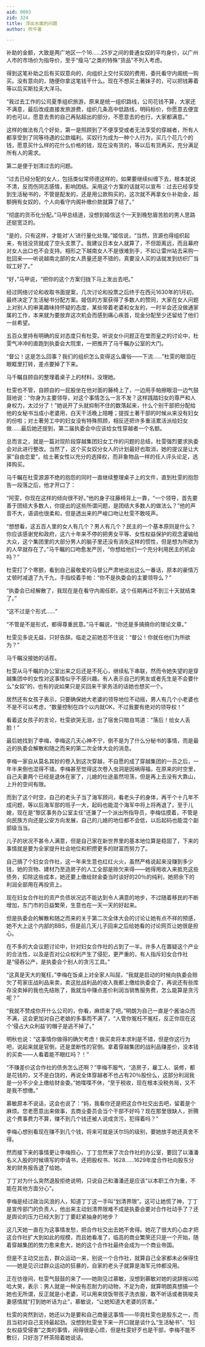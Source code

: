 ```yaml
---
aid: 0003
zid: 324
title: 浮出水面的问题
author: 吹牛者

---
```




  补助的金额，大致是两广地区一个16……25岁之间的普通女奴的平均身价，以广州人市的市场价为指导价，至于“瘦马”之类的特殊“货品”不列入考虑。

  得到这笔补助之后有买奴意向的，向组织上交付买奴的费用，委托看守内阁统一购买。没有意向的，随便你拿这笔钱干什么。现在不想买土著妹子的，可以把钱筹着等以后买斯拉夫大洋马。

  “我过去工作的公司夏季组织旅游，原来是统一组织路线，公司花钱不算，大家还不满意，最后改成直接发旅游费，组织几条高中低路线，明码标价，你愿意去便宜的也可以，愿意去贵的自己再贴超出的部分，不愿意去的也行，大家都满意。”

  这样的做法有几个好处，第一是照顾到了不便享受或者无法享受的穿越者，所有人都享受到了同等待遇的公款福利。买奴行为成为一种个人行为，买几个花几个的钱，愿意买什么样的花什么价格的钱，现在没有货的，等以后有货再买，充分满足所有人的需求。

  第二是便于划清过去的问题。

  “过去已经分配的女人，包括类似常师德这样的，如果要继续纠缠下去，根本就说不清，反而伤同志感情，影响团结。采用这个方案的话就可以宣布：过去已经享受到生活秘书的，不管是配发的，还是用公款购买的，这次就不再拿女仆补助金，超额拥有女奴的，个人向看守内阁补缴价款就算了结了。”

  “彻底的货币化分配。”马甲总结道，没想到姬信这个一天到晚愁眉苦脸的男人思路还挺宽泛的。

  “是的，只有这样，才能对‘人’进行量化处理。”姬信说，“当然，货源也得组织起来，有钱没货就成了空头支票了。我建议日本女人就算了，不但距离远，而且幕府对女人出口也不会支持。相形之下越南女人不是很难到手，不如让雷州站去采购一批回来——听说越南北部的女人质量还是不错的，真要没人买的话就发到纺织厂当奴工好了。”

  “好，”马甲说，“把你的这个方案归拢下马上发出去吧。”

  经过网络讨论和收取书面提案，几次讨论和投票之后终于在西元1630年的1月初，最终决定了生活秘书分配方案。姬信的方案获得了多数人的赞同，大家在女人问题上对别人的审美趣味持怀疑的态度，某些带着老婆和女友的，一时半会还没做通家属的工作，本来就为要放弃这次机会而感到痛心疾首，现金分配至少还留给了他们一丝希望。

  五百众里持有明确的反对态度只有杜雯。听说女仆问题正在堂而皇之的讨论中，杜雯气冲冲的直跑到执委会大院里，一把推开了马千瞩办公室的大门。

  “督公！这是怎么回事？我们的组织怎么变得这么庸俗——下流……”杜雯的眼泪在眼眶里打转，差点要掉了下来。

  马千瞩自顾自的整理着桌子上的材料，没理她。

  杜雯也不管，自顾自的一屁股坐在他对面的藤椅上了，一边用手帕擦眼泪一边气鼓鼓地说：“你身为主要领导，对这个事情怎么一言不发？这样践踏妇女的尊严和人身权力，太过分了！”她说开了头就抑制不住的数落起来，什么个别干部把分配给他的女秘书当成小老婆用，白天干活晚上陪睡；提拔土著干部的时候从来没有妇女的份啦；对土著劳工中的妇女没有特殊照顾，相反还把许多重活累活派给妇女做……最后她还提到，第二届执委会中应该给女性穿越者一个名额。

  总而言之，就是一篇对现阶段穿越集团妇女工作的问题的总结，杜雯强烈要求执委会对此进行整改。当然了，这个买女奴分女人的计划最好也取消，她的提议是让大家“自由恋爱”，给土著女性以充分的选择权，而非象物品一样的任人评头论足，选择购买。

  马千瞩在杜雯源源不绝的抱怨的同时一直继续整理桌子上的文件，直到杜雯的抱怨告一段落之后，他才开口了：

  “阿雯，你现在这样的倾向很不好。”他的身子往藤椅背上一靠，“一个领导，首先要善于团结大多数人，你提出的这些所谓问题，是团结大多数人的做法么？”他的声音不大，语调也很柔和，但是透出来的严峻口吻让杜雯不敢吱声。

  “想想看，这五百人里的女人有几个？男人有几个？民主的一个基本原则是什么？你应该感谢党和政府，这六十年来不停的把男女平等、女性权益保护的观念灌输给大众，这个集团里的大部分男人的脑子里还没有消失这样的惯性，但是想为所欲为的人早就存在了。”马千瞩的口吻愈发严厉，“你想给他们一个充分利用民主的机会吗？”

  杜雯打了个寒颤，看到自己最敬爱的马督公严肃地说出这么一番话，原本的豪情万丈顿时减退了九千九，手指绞着手帕：“你不是执委会的主要领导么？”

  “执委会已经解散了，我现在是在看守内阁任职，这个任期再过不到三十天就结束了。”

  “这不过是个形式……”

  “不管是不是形式，都得尊重民意。”马千瞩说，“你还是多搞搞你的理论文章。”

  杜雯见多说无益，只好告辞。临走之前她忍不住说：“督公！你就任他们为所欲为？”

  马千瞩没接她的话茬。

  杜雯从马千瞩的办公室出来之后还是不死心，继续私下串联，然而令她失望的是穿越集团中的女性对这事情似乎不感兴趣。有人表示自己的男友或者先生是不会要什么“女奴”的，也有的说如果只是买回来干家务活的话她也想买一个。

  居然还有女孩子表示，只要确保她大老婆的领导地位不动摇，男人有几个小老婆也不是不可以考虑，“数量控制在四个以内就OK，不过我要有绝对的领导权！”

  看着这女孩子的言论，杜雯欲哭无泪，出了宿舍只暗自骂道：“落后！给女人丢脸！”

  最后她找到了李梅，李梅这几天心神不宁，倒不是为了什么分秘书的事情，而是最近的执委会解散和随之而来的第二次全体大会的消息。

  李梅一家自从莫名其妙的卷入到这次穿越，不自愿的成了穿越集团的一员之后，一年半来倒也混得不错。李梅甚至觉得这次卷入虫洞是因祸得福，在原来的时空里，自己夫妻两个已经是退休在家了，儿媳的仕途虽然坦荡，但是再上去没有大靠山，上升的空间有限。

  而到了这个时空，自己的老头子当了海军顾问，看老头子的身体，再干个十几年不成问题，等以后海军部的班子一大，起码也能混个海军中将上将再退了。至于儿媳，现在是“黎区事务办公室主任”还兼了一个派出所指导员，李梅估摸着，不管是向民族方向还是公安方向发展，自己的儿媳的地位都不会低，以后起码也能混个副部级当当。

  儿子的状况不甚令人满意，但是自己家在新世界里的基本地位算是稳固了，下来的事情就是要为全家提升社会地位和积攒更多的财富而努力了。

  自己搞了个妇女合作社，这一年来生意也红红火火，虽然严格说起来没赚到多少钱，她的货物、建材乃至造房子的人工全部是赊欠来得——她得用收入来抵充这些债务，扣除这些成本，她还要上缴给财金委当时谈好的20％的纯利，她把余下的利润全部用在再投资上。

  现在妇女合作社的资产负债状况远不能达到令人满意的地步，不过随着移民的不断增加，东门市的日益繁荣，生意也在一天一天的好起来。

  但是执委会的解散和随之而来的关于第二次全体大会的讨论让她有点不祥的预感，她不大上这个内部的BBS，但是前几天儿子回来之后给她看的讨论网页让她很是担心。

  在不多的大会议题讨论中，针对妇女合作社的占到了一半。许多人在置疑这个产业的合法性，以及是否对公众权利产生了侵犯，更严重的，有人指斥妇女合作社是“侵吞公产，是执委会个别人的贪污工具。”

  “这真是天大的冤枉，”李梅在饭桌上对全家人叫屈，“我就是启动的时候向执委会赊欠了苟家庄战利品来卖，卖这批战利品的收入我都上缴给执委会了，再说还有些库存没卖掉的我也先结账了，我就当中赚点差价利润当销售服务费，怎么能算是贪污呢？”

  “我就不赞成你开什么公司的，你看，麻烦来了吧。”明朗为自己一直是个酱油众而不满，这会更加对自己老娘的多事而不满了，“人管你冤枉不冤枉，反正你现在这个‘侵占大众利益’的帽子是逃不掉了。”

  明秋也说：“这事情你做得的确欠考虑！做买卖将本求利是不错，但是你这行为吧，说起来就是官倒，还是垄断性的官倒。拿着穿越集团的战利品赚差价，没本钱的买卖——人看着能不眼红吗？！”

  “不赚差价这合作社的债务怎么还啊？”李梅不服气，“造房子，雇工人、装修，都是花钱的，又不是白饶的，再说全体穿越者不也占有20％股份么，这部分利润我是一分不少全上缴给财金委。”她喋喋不休，“至于税收，现在根本没税务局，又不是我不想缴。”

  慕敏原本不说话，这会也说了：“妈，我看你还是把这合作社交出去吧，留着是个麻烦。您老愿意出来做事，去商业委员会当个干部不好吗？现在那里很缺人，折腾这个费事费力不算，赚不到几个钱还被人说成贪污，犯得着吗？”

  李梅心想别看现在赚不到几个钱，将来可就是沃尔玛的级别，要她放手她还真舍不得。

  然而接下来的事情更让李梅担心，丁丁忽然来了次合作社的办公室，要回了以潘潘名义入股的时候填写的申请书，还把股权书、1628……1629年度合作社向股东分发的财务报告退了给她。

  丁丁对为什么突然退股拒绝说明，只说自己和潘潘还是应该“以本职工作为重，不能在其他方面分心”。

  李梅是经过政治风浪的人，知道丁丁这一手叫“划清界限”。这可让她慌了神，丁丁是宣传部门的负责人，他出来主动划清界限难不成是执委会要对合作社动手了？还是舆论的压力已经大到丁丁要赶紧抽身的地步？

  这几天她一直在为这事情发愁，把合作社交出去她不舍得。她花了很大的心血才把这合作社扩大到如此的规模，而且她看准了，临高的商业繁荣还只是一个开始，随着穿越集团的势力愈来愈大，她的这个合作社最终会成为一个商业帝国。

  但是不主动交出去，群众运动一来，别说一个合作社，就算自己全家都未必保得住——她是见识过群众运动的狂暴的，自家的老头子就算是海军元帅都没用。

  正在彷徨间，杜雯气鼓鼓的来了——她刚见过慕敏，没想到慕敏对她的说辞报以哈哈大笑，表示：男人就是一种没有忍耐力的动物，不足为奇，就算明朗真想搞一个她也无所谓，反正就是小老婆，可以用来烧饭带孩子洗衣服，敢不听话或者挑唆夫妻感情就“打到她听话为止”，慕敏说，“让她知道大老婆的厉害。”

  杜雯的突然到访，她还以为是要和自己商量这事情——毕竟杜雯也是股东之一，而且当初对自己支持最起劲。没想到杜雯坐下来一开口就是谈什么“生活秘书”、“妇女权益受侵害”之类的事情，闹得很是心烦，但是杜雯好歹也是干部，李梅不能不敷衍，只好泡了杯茶陪着她说话。



